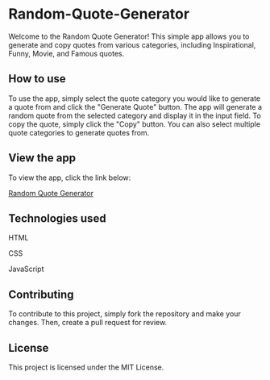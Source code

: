 # Random-Quote-Generator

Welcome to the Random Quote Generator! This simple app allows you to generate and copy quotes from various categories, including Inspirational, Funny, Movie, and Famous quotes.

## How to use
To use the app, simply select the quote category you would like to generate a quote from and click the "Generate Quote" button. The app will generate a random quote from the selected category and display it in the input field. To copy the quote, simply click the "Copy" button. You can also select multiple quote categories to generate quotes from.

## View the app
To view the app, click the link below:

[Random Quote Generator](https://[your-app-link](https://dhirenshivdasani.github.io/Random-Quote-Generator/).com)

## Technologies used
HTML

CSS

JavaScript

## Contributing

To contribute to this project, simply fork the repository and make your changes. Then, create a pull request for review.

## License
This project is licensed under the MIT License.
